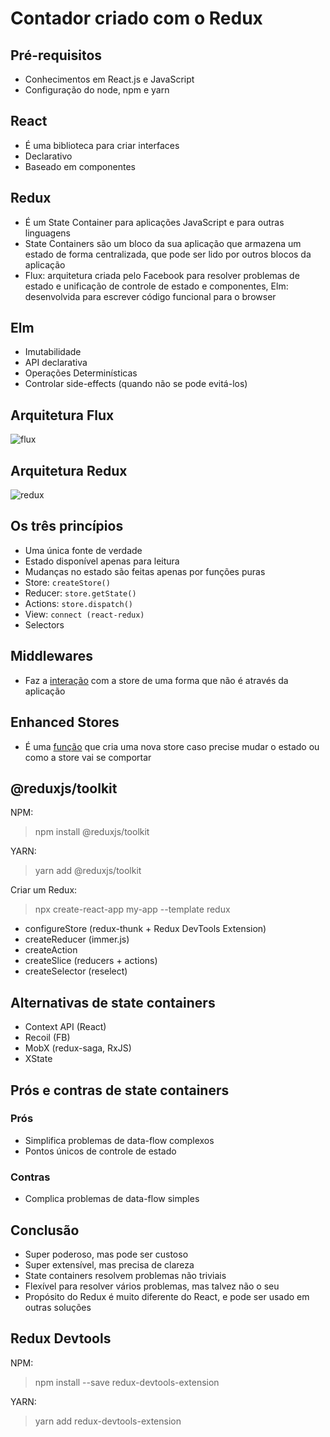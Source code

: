 # Contador criado com o Redux
## Pré-requisitos
- Conhecimentos em React.js e JavaScript
- Configuração do node, npm e yarn

## React 
- É uma biblioteca para criar interfaces
- Declarativo
- Baseado em componentes

## Redux 
- É um State Container para aplicações JavaScript e para outras linguagens
- State Containers são um bloco da sua aplicação que armazena um estado de forma centralizada, que pode ser lido por outros blocos da aplicação
- Flux: arquitetura criada pelo Facebook para resolver problemas de estado e unificação de controle de estado e componentes, Elm: desenvolvida para escrever código funcional para o browser

## Elm
- Imutabilidade
- API declarativa
- Operações Determinísticas
- Controlar side-effects (quando não se pode evitá-los)

## Arquitetura Flux
![flux](https://user-images.githubusercontent.com/72028645/131545549-f1bc42b0-a011-450d-9f89-8903b9bfdcaa.png)

## Arquitetura Redux
![redux](https://user-images.githubusercontent.com/72028645/131546580-7da502a9-ecbb-4d43-9ff1-62cef74eb708.jpg)

## Os três princípios
- Uma única fonte de verdade
- Estado disponível apenas para leitura
- Mudanças no estado são feitas apenas por funções puras
- Store: `createStore()`
- Reducer: `store.getState()`
- Actions: `store.dispatch()`
- View: `connect (react-redux)`
- Selectors

## Middlewares
- Faz a [interação](https://redux.js.org/understanding/history-and-design/middleware) com a store de uma forma que não é através da aplicação

## Enhanced Stores
- É uma [função](https://chariotsolutions.com/blog/post/redux-middleware-and-enhancers-getting-redux-to-log-debug-and-process-async-work/) que cria uma nova store caso precise mudar o estado ou como a store vai se comportar 

## @reduxjs/toolkit
NPM:
>npm install @reduxjs/toolkit

YARN:
>yarn add @reduxjs/toolkit

Criar um Redux:
>npx create-react-app my-app --template redux

- configureStore (redux-thunk + Redux DevTools Extension)
- createReducer (immer.js)
- createAction
- createSlice (reducers + actions)
- createSelector (reselect)

## Alternativas de state containers
- Context API (React)
- Recoil (FB)
- MobX (redux-saga, RxJS)
- XState

## Prós e contras de state containers
### Prós
- Simplifica problemas de data-flow complexos
- Pontos únicos de controle de estado

### Contras
- Complica problemas de data-flow simples

## Conclusão
- Super poderoso, mas pode ser custoso
- Super extensível, mas precisa de clareza
- State containers resolvem problemas não triviais 
- Flexível para resolver vários problemas, mas talvez não o seu
- Propósito do Redux é muito diferente do React, e pode ser usado em outras soluções

## Redux Devtools
NPM:
>npm install --save redux-devtools-extension

YARN:
>yarn add redux-devtools-extension
